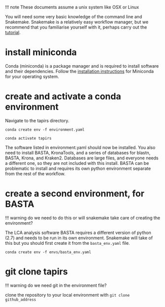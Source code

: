 
!!! note
    These documents assume a unix system like OSX or Linux

You will need some very basic knowledge of the command line and Snakemake. Snakemake is a relatively easy workflow manager, but we recommend that you familiarise yourself with it, perhaps carry out the [tutorial](https://snakemake.readthedocs.io/en/stable/tutorial/tutorial.html).

# install miniconda

Conda (miniconda) is a package manager and is required to install software and their dependencies. Follow the [installation instructions](https://docs.conda.io/projects/conda/en/latest/user-guide/install/) for Miniconda for your operating system.

# create and activate a conda environment

Navigate to the tapirs directory.

`conda create env -f environment.yaml`

`conda activate tapirs`

The software listed in environment.yaml should now be installed. You also need to install BASTA, KronaTools, and a series of databases for blastn, BASTA, Krona, and Kraken2. Databases are large files, and everyone needs a different one, so they are not included with this install. BASTA can be problematic to install and requires its own python environment separate from the rest of the workflow.

# create a second environment, for BASTA

!!! warning
    do we need to do this or will snakemake take care of creating the environment?

The LCA analysis software BASTA requires a different version of python (2.7) and needs to be run in its own environment. Snakemake will take of this but you should first create it from the `basta_env.yaml` file.

`conda create env -f envs/basta_env.yaml`

# git clone tapirs

!!! warning
    do we need git in the environment file?


clone the repository to your local environment with `git clone github_address`
